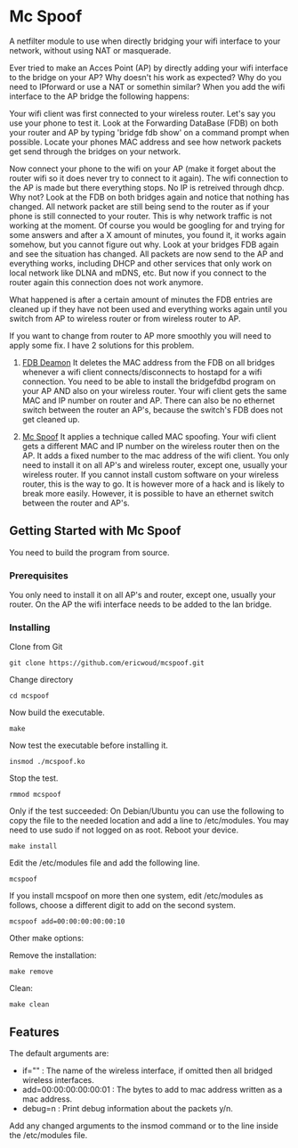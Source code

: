 # Mc Spoof

A netfilter module to use when directly bridging your wifi interface to your network, without using NAT or masquerade.

Ever tried to make an Acces Point (AP) by directly adding your wifi interface to the bridge on your AP? Why doesn't his work as expected? Why do you need to IPforward or use a NAT or somethin similar? When you add the wifi interface to the AP bridge the following happens:

Your wifi client was first connected to your wireless router. Let's say you use your phone to test it. Look at the Forwarding DataBase (FDB) on both your router and AP by typing 'bridge fdb show' on a command prompt when possible. Locate your phones MAC address and see how network packets get send through the bridges on your network.

Now connect your phone to the wifi on your AP (make it forget about the router wifi so it does never try to connect to it again). The wifi connection to the AP is made but there everything stops. No IP is retreived through dhcp. Why not? Look at the FDB on both bridges again and notice that nothing has changed. All network packet are still being send to the router as if your phone is still connected to your router. This is why network traffic is not working at the moment. Of course you would be googling for and trying for some answers and after a X amount of minutes, you found it, it works again somehow, but you cannot figure out why. Look at your bridges FDB again and see the situation has changed. All packets are now send to the AP and everything works, including DHCP and other services that only work on local network like DLNA and mDNS, etc. But now if you connect to the router again this connection does not work anymore. 

What happened is after a certain amount of minutes the FDB entries are cleaned up if they have not been used and everything works again until you switch from AP to wireless router or from wireless router to AP.

If you want to change from router to AP more smoothly you will need to apply some fix. I have 2 solutions for this problem. 

1. [FDB Deamon](https://github.com/ericwoud/bridgefdbd) It deletes the MAC address from the FDB on all bridges whenever a wifi client connects/disconnects to hostapd for a wifi connection. You need to be able to install the bridgefdbd program on your AP AND also on your wireless router. Your wifi client gets the same MAC and IP number on router and AP. There can also be no ethernet switch between the router an AP's, because the switch's FDB does not get cleaned up.

2. [Mc Spoof](https://github.com/ericwoud/mcspoof) It applies a technique called MAC spoofing. Your wifi client gets a different MAC and IP number on the wireless router then on the AP. It adds a fixed number to the mac address of the wifi client. You only need to install it on all AP's and wireless router, except one, usually your wireless router. If you cannot install custom software on your wireless router, this is the way to go. It is however more of a hack and is likely to break more easily. However, it is possible to have an ethernet switch between the router and AP's.

## Getting Started with Mc Spoof

You need to build the program from source.

### Prerequisites

You only need to install it on all AP's and router, except one, usually your router. On the AP the wifi interface needs to be added to the lan bridge.

### Installing


Clone from Git

```
git clone https://github.com/ericwoud/mcspoof.git
```

Change directory

```
cd mcspoof
```

Now build the executable.
```
make
```

Now test the executable before installing it.
```
insmod ./mcspoof.ko
```

Stop the test.
```
rmmod mcspoof
```

Only if the test succeeded: On Debian/Ubuntu you can use the following to copy the file to the needed location and add a line to /etc/modules. You may need to use sudo if not logged on as root. Reboot your device.

```
make install
```

Edit the /etc/modules file and add the following line.

```
mcspoof
```

If you install mcspoof on more then one system, edit /etc/modules as follows, choose a different digit to add on the second system.

```
mcspoof add=00:00:00:00:00:10
```

Other make options:

Remove the installation:
```
make remove
```

Clean:
```
make clean
```

## Features

The default arguments are:

* if=""                 : The name of the wireless interface, if omitted then all bridged wireless interfaces.
* add=00:00:00:00:00:01 : The bytes to add to mac address written as a mac address.
* debug=n               : Print debug information about the packets y/n.

Add any changed arguments to the insmod command or to the line inside the /etc/modules file.

